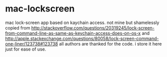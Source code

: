 # mac-lockscreen
mac lock-screen app based on kaychain access. not mine but shamelessly copied from http://stackoverflow.com/questions/20319245/lock-screen-from-command-line-as-same-as-keychain-access-does-on-os-x and http://apple.stackexchange.com/questions/80058/lock-screen-command-one-liner/123738#123738   all authors are thanked for the code. i store it here just for ease of use.
